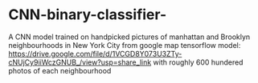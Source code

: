 # CNN-binary-classifier-
A CNN model trained on handpicked pictures of manhattan and Brooklyn neighbourhoods in New York City  from google map
tensorflow model: https://drive.google.com/file/d/1VCGD8Y073U3ZTy-cNUjCy9iiWczGNUB_/view?usp=share_link
with roughly 600 hundered photos of each neighbourhood 

